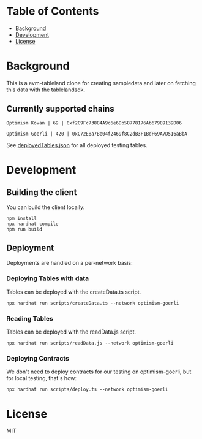 # Table of Contents

- [Background](#background)
- [Development](#development)
- [License](#license)

# Background

This is a evm-tableland clone for creating sampledata and later on fetching this data with the tablelandsdk.

## Currently supported chains

```
Optimism Kovan | 69 | 0xf2C9Fc73884A9c6e6Db58778176Ab67989139D06

Optimism Goerli | 420 | 0xC72E8a7Be04f2469f8C2dB3F1BdF69A7D516aBbA
```

See [deployedTables.json](./constants/deployedTables.json) for all deployed testing tables.

# Development

## Building the client

You can build the client locally:

```shell
npm install
npx hardhat compile
npm run build
```

## Deployment

Deployments are handled on a per-network basis:

### Deploying Tables with data

Tables can be deployed with the createData.ts script.

```shell
npx hardhat run scripts/createData.ts --network optimism-goerli
```

### Reading Tables

Tables can be deployed with the readData.js script.

```shell
npx hardhat run scripts/readData.js --network optimism-goerli
```

### Deploying Contracts

We don't need to deploy contracts for our testing on optimism-goerli, but for local testing, that's how:

```shell
npx hardhat run scripts/deploy.ts --network optimism-goerli
```

# License

MIT
